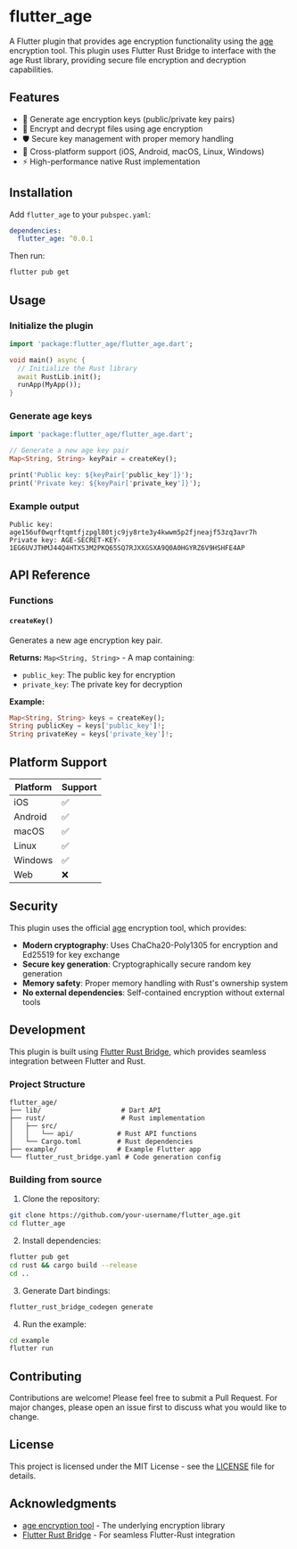 # flutter_age

A Flutter plugin that provides age encryption functionality using the [age](https://age-encryption.org/) encryption tool. This plugin uses Flutter Rust Bridge to interface with the age Rust library, providing secure file encryption and decryption capabilities.

## Features

- 🔐 Generate age encryption keys (public/private key pairs)
- 📁 Encrypt and decrypt files using age encryption
- 🛡️ Secure key management with proper memory handling
- 📱 Cross-platform support (iOS, Android, macOS, Linux, Windows)
- ⚡ High-performance native Rust implementation

## Installation

Add `flutter_age` to your `pubspec.yaml`:

```yaml
dependencies:
  flutter_age: ^0.0.1
```

Then run:

```bash
flutter pub get
```

## Usage

### Initialize the plugin

```dart
import 'package:flutter_age/flutter_age.dart';

void main() async {
  // Initialize the Rust library
  await RustLib.init();
  runApp(MyApp());
}
```

### Generate age keys

```dart
import 'package:flutter_age/flutter_age.dart';

// Generate a new age key pair
Map<String, String> keyPair = createKey();

print('Public key: ${keyPair['public_key']}');
print('Private key: ${keyPair['private_key']}');
```

### Example output

```
Public key: age156uf0wqrftqmtfjzpgl80tjc9jy8rte3y4kwwm5p2fjneajf53zq3avr7h
Private key: AGE-SECRET-KEY-1EG6UVJTHMJ44Q4HTXS3M2PKQ65SQ7RJXXGSXA9Q0A0HGYRZ6V9HSHFE4AP
```

## API Reference

### Functions

#### `createKey()`

Generates a new age encryption key pair.

**Returns:** `Map<String, String>` - A map containing:
- `public_key`: The public key for encryption
- `private_key`: The private key for decryption

**Example:**
```dart
Map<String, String> keys = createKey();
String publicKey = keys['public_key']!;
String privateKey = keys['private_key']!;
```

## Platform Support

| Platform | Support |
|----------|---------|
| iOS | ✅ |
| Android | ✅ |
| macOS | ✅ |
| Linux | ✅ |
| Windows | ✅ |
| Web | ❌ |

## Security

This plugin uses the official [age](https://age-encryption.org/) encryption tool, which provides:

- **Modern cryptography**: Uses ChaCha20-Poly1305 for encryption and Ed25519 for key exchange
- **Secure key generation**: Cryptographically secure random key generation
- **Memory safety**: Proper memory handling with Rust's ownership system
- **No external dependencies**: Self-contained encryption without external tools

## Development

This plugin is built using [Flutter Rust Bridge](https://github.com/fzyzcjy/flutter_rust_bridge), which provides seamless integration between Flutter and Rust.

### Project Structure

```
flutter_age/
├── lib/                    # Dart API
├── rust/                   # Rust implementation
│   ├── src/
│   │   └── api/           # Rust API functions
│   └── Cargo.toml         # Rust dependencies
├── example/               # Example Flutter app
└── flutter_rust_bridge.yaml # Code generation config
```

### Building from source

1. Clone the repository:
```bash
git clone https://github.com/your-username/flutter_age.git
cd flutter_age
```

2. Install dependencies:
```bash
flutter pub get
cd rust && cargo build --release
cd ..
```

3. Generate Dart bindings:
```bash
flutter_rust_bridge_codegen generate
```

4. Run the example:
```bash
cd example
flutter run
```

## Contributing

Contributions are welcome! Please feel free to submit a Pull Request. For major changes, please open an issue first to discuss what you would like to change.

## License

This project is licensed under the MIT License - see the [LICENSE](LICENSE) file for details.

## Acknowledgments

- [age encryption tool](https://age-encryption.org/) - The underlying encryption library
- [Flutter Rust Bridge](https://github.com/fzyzcjy/flutter_rust_bridge) - For seamless Flutter-Rust integration

